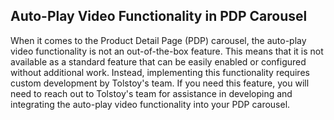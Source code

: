 ## Auto-Play Video Functionality in PDP Carousel

When it comes to the Product Detail Page (PDP) carousel, the auto-play video functionality is not an out-of-the-box feature. This means that it is not available as a standard feature that can be easily enabled or configured without additional work. Instead, implementing this functionality requires custom development by Tolstoy's team. If you need this feature, you will need to reach out to Tolstoy's team for assistance in developing and integrating the auto-play video functionality into your PDP carousel.